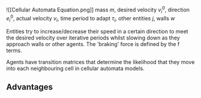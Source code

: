 
![[Cellular Automata Equation.png]]
mass $m$, desired velocity $v^0_i$, direction $e^0_i$, actual velocity $v_i$, time period to adapt $\tau_i$, other entities $j$, walls $w$

Entities try to increase/decrease their speed in a certain direction to meet the desired velocity over iterative periods whilst slowing down as they approach walls or other agents. The 'braking' force is defined by the f terms.

Agents have transition matrices that determine the likelihood that they move into each neighbouring cell in cellular automata models.

## Advantages

